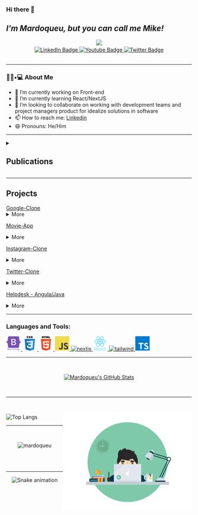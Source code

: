 ### Hi there 👋<h2> <i> I’m Mardoqueu, but you can call me Mike!</i> </h2>
  
<div id="header" align="center">
  <img src="https://media.giphy.com/media/M9gbBd9nbDrOTu1Mqx/giphy.gif"  width="230"/>
  <div id="badges">
  <a href="https://www.linkedin.com/in/mardoqueu-sousa">
    <img src="https://img.shields.io/badge/LinkedIn-blue?style=for-the-badge&logo=linkedin&logoColor=white" alt="LinkedIn Badge"/>
  </a>
  <a href="https://www.youtube.com/c/ProfMardoqueuSousa">
    <img src="https://img.shields.io/badge/YouTube-red?style=for-the-badge&logo=youtube&logoColor=white" alt="Youtube Badge"/>
  </a>
  <a href="https://twitter.com/SousaMardoqueu">
    <img src="https://img.shields.io/badge/Twitter-blue?style=for-the-badge&logo=twitter&logoColor=white" alt="Twitter Badge"/>
  </a>
</div>
      <img src="https://komarev.com/ghpvc/?username=mardoqueu&style=flat-square&color=blue" alt=""/>
</div>

<hr>
<h3> 👨🏻•💻 About Me </h3>

- 🔭 I’m currently working on Front-end
- 🌱 I’m currently learning React/NextJS 
- 👯 I’m looking to collaborate on working with development teams and project managers product for idealize solutions in software 
- 📫 How to reach me: [Linkedin](https://www.linkedin.com/in/mardoqueu-sousa/)
- 😄 Pronouns: He/Him

<hr>

<!--START_SECTION:table-->
<details>
<summary><h2>Publications</h2></summary>

| Topic | Type | Symposium | Place |
| :---: | :---: | :---: | :---: |
| Mapeamento sistemático da literatura brasileira sobre educational data mining e learning analytics | Artigo completo publicado em periódico | Brazilian Journal of Development |  Brazilian Journals Publicações de Periódicos e Editora Ltda |  
| Code teacher: uma ferramenta para correção automática de trabalhos acadêmicos de programação em Java | Artigo completo publicado em periódico | Brazilian Journal of Development | Brazilian Journals Publicações de Periódicos e Editora Ltda |
| Protótipo de um Sistema De Irrigação Baseado em IOT para Pequenos e Médios Produtores Rurais | Artigo completo publicado em periódico | ACTA TECNOLÓGICA | Pedreiras-MA |
| OS 13 PORQUÊS DE VOCÊ NÃO APRENDER INGLÊS. 1. ed. | Livro publicado | Editora Vecchio | ASIN - B08DCTQFB2|
|  CODETEACHER: UMA FERRAMENTA PARA CORREÇÃO AUTOMÁTICA DE TRABALHOS ACADÊMICOS DE PROGRAMAÇÃO EM JAVA. Princípios e Aplicações da Computação no Brasil 3. | Chapter | Atena Editora | Atena Editora, 2019, v. , p. 148-157.|
| A Utilização de Laboratórios Virtuais de Aprendizagem como Recurso no Processo Educacional. | Trabalhos completos publicados em anais de congressos | Semana de Informática Educacional, 2018, Teresina | Teresina-PI |

</details>
<hr>

<h2> Projects  </h2>
<a href="https://google-v1-teal.vercel.app/" target="_blank" rel="noopener noreferrer">Google-Clone</a>
  <details>
    <summary>More</summary>
    <h3>•Description</h3>

- 💻 Style with Tailwind CSS
- 💻 Authenticate using next-auth
- 💻 Use google search api
- 💻 Include web and image search
- 💻 About: Google Clone using next js and Tailwind CSS.
- 💻 [Repository](https://github.com/Mardoqueu/google-v1)
    <img loading="lazy" src="https://user-images.githubusercontent.com/11077068/189111405-c6545e07-6a7b-4770-baba-f5be059f55d0.png">
</details>  


<a href="https://movie-app-v1-tawny.vercel.app/" target="_blank" rel="noopener noreferrer">Movie-App</a>
  <details>
    <summary>More</summary>
     <h3>•Description</h3>

  - 💻 Style with Tailwind CSS
  - 💻 IMBD database
  - 💻 About: This is a movie app created by next.js and tailwind CSS using IMBD database.
  - 💻 [Repository](https://github.com/Mardoqueu/movie-app-v1)
    <img loading="lazy" src="https://user-images.githubusercontent.com/11077068/189113755-d52a2194-01c1-4964-b9e2-bfc3e1da1859.png">
</details>  


<a href="https://insta-vercel.vercel.app/" target="_blank" rel="noopener noreferrer">Instagram-Clone</a>
  <details>
    <summary>More</summary>
        <h3>•Description</h3>

- 💻 Style with Tailwind CSS
- 💻 Authenticate using next-auth
- 💻 Firebase for database and storage
- 💻 Apply like and comment functionality
- 💻 Add upload functionality and use Image tag of nextjs
- 💻 About: Instagram clone using nextJS and tailwind CSS.
- 💻 [Repository](https://github.com/Mardoqueu/insta-v1)
    <img loading="lazy" src="https://user-images.githubusercontent.com/11077068/189113807-fd6fecce-3935-4754-9c2c-32a41b922625.png">
</details>  

<a href="https://twitter-peach.vercel.app/" target="_blank" rel="noopener noreferrer">Twitter-Clone</a>
  <details>
    <summary>More</summary>    
       <h3>•Description</h3>

- 💻 Style with Tailwind CSS
- 💻 Authenticate using next-auth
- 💻 Firebase for database and storage
- 💻 Apply like, comment, delete functionality
- 💻 Add upload functionality and use Image tag of nextjs
- 💻 API's: Google Sign-In, Saurav, Randomuser.me
- 💻 About: Twitter clone using nextJS and tailwind CSS
- 💻 [Repository](https://github.com/Mardoqueu/twitter)
    <img loading="lazy" src="https://user-images.githubusercontent.com/11077068/189369270-37c57889-dc2a-42d5-b4ee-10c390f8cb8f.png">
</details>  

<a href="https://helpdesk-front-tawny.vercel.app/login" target="_blank" rel="noopener noreferrer">Helpdesk - Angula/Java</a>
  <details>
    <summary>More</summary>
  
- 💻 Front: Angular
- 💻 Architecture: MVC
- 💻 Back: Java
- 💻 DTO Standard (Data Transfer Objects)
- 💻 CRUD (CREATE, READ, UPDATE e DELETE)
- 🔭 E-mail: mardoqueu@gmail.com
- 🌱 Password: 123
- 💻 [Repository: Front](https://github.com/Mardoqueu/helpdesk-front)
- 💻 [Repository: Back](https://github.com/Mardoqueu/helpdesk-backend)
    <img loading="lazy" src="https://user-images.githubusercontent.com/11077068/192793750-eef1c5ec-4ae4-46fb-8d58-d54721a7b59a.png">
    <img loading="lazy" src="https://user-images.githubusercontent.com/11077068/192802167-bf2ed1bb-9558-4573-bc94-a0abd86e4710.png">
</details>  




<hr>
<h3 align="left">Languages and Tools:</h3>
<p align="left"> <a href="https://getbootstrap.com" target="_blank" rel="noreferrer"> <img src="https://raw.githubusercontent.com/devicons/devicon/master/icons/bootstrap/bootstrap-plain-wordmark.svg" alt="bootstrap" width="40" height="40"/> </a> <a href="https://www.w3schools.com/css/" target="_blank" rel="noreferrer"> <img src="https://raw.githubusercontent.com/devicons/devicon/master/icons/css3/css3-original-wordmark.svg" alt="css3" width="40" height="40"/> </a> <a href="https://www.w3.org/html/" target="_blank" rel="noreferrer"> <img src="https://raw.githubusercontent.com/devicons/devicon/master/icons/html5/html5-original-wordmark.svg" alt="html5" width="40" height="40"/> </a> <a href="https://developer.mozilla.org/en-US/docs/Web/JavaScript" target="_blank" rel="noreferrer"> <img src="https://raw.githubusercontent.com/devicons/devicon/master/icons/javascript/javascript-original.svg" alt="javascript" width="40" height="40"/> </a> <a href="https://nextjs.org/" target="_blank" rel="noreferrer"> <img src="https://cdn.worldvectorlogo.com/logos/nextjs-2.svg" alt="nextjs" width="40" height="40"/> </a> <a href="https://reactjs.org/" target="_blank" rel="noreferrer"> <img src="https://raw.githubusercontent.com/devicons/devicon/master/icons/react/react-original-wordmark.svg" alt="react" width="40" height="40"/> </a> <a href="https://tailwindcss.com/" target="_blank" rel="noreferrer"> <img src="https://www.vectorlogo.zone/logos/tailwindcss/tailwindcss-icon.svg" alt="tailwind" width="40" height="40"/> </a> <a href="https://www.typescriptlang.org/" target="_blank" rel="noreferrer"> <img src="https://raw.githubusercontent.com/devicons/devicon/master/icons/typescript/typescript-original.svg" alt="typescript" width="40" height="40"/> </a> </p>

<hr>

<br/>

<div id="header" align="center">

[![Mardoqueu's GitHub Stats](https://github-readme-stats.vercel.app/api?username=mardoqueu&show_icons=true )](https://github.com/Mardoqueu)

 </div>



<br/>


<hr>
<br/>

![Top Langs](https://github-readme-stats.vercel.app/api/top-langs/?username=mardoqueu&show_icons=true )
<img src="https://github.com/nirala69/nirala69/blob/master/70804f7e25b11f29db904f2fa7b4cd9d.gif" width="350" align='right'>


<hr>
<br/>

<div id="header" align="center">
<p><img src="https://github-readme-streak-stats.herokuapp.com/?user=mardoqueu&layout=compact&" alt="mardoqueu" /></p>
</div>

<br><br>

<hr>
<div id="header" align="center">

![Snake animation](https://github.com/victorss47/victorss47/blob/output/github-contribution-grid-snake.svg)

</div>
